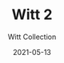 ---
subtitle: "Witt Collection"
image_secondary: "img/dc4d38f63bf3203b5cedad43f4c878195697c0f1-2400x1200.png"
description: "Witt%20is%20a%20contemporary%2C%20geometric%20take%20on%20the%20traditional%20chandelier.%20Two%20glowing%2C%20pearl-like%20luminaires%20are%20framed%20by%20the%20graphic%20outlines%20of%20five%20hollow%20brass%20cubes%2C%20which%2C%20like%20building%20blocks%2C%20allow%20for%20endless%20compositions%3A%20They%20can%20be%20hung%20in%20a%20linear%20procession%2C%20both%20horizontally%20and%20vertical"
category: "Chandeliers"
designer: "Rbw"
tags: 
  - "Chandeliers"
title: "Witt 2"
href: "https://rbw.com/products/witt-2/pc31-27-120_tm_dex"
image_primary: "img/RGW-2_default.jpg"
manufacturer: "Rich Brilliant Willing"
slug: "/manufacturers/rbw/chandeliers/rbw-witt-2"
date: "2021-05-13"
---